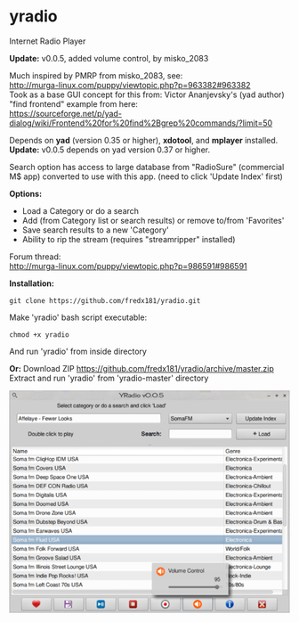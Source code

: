 # yradio
Internet Radio Player  

**Update:** v0.0.5, added volume control, by misko_2083  

Much inspired by PMRP from misko_2083, see:  
http://murga-linux.com/puppy/viewtopic.php?p=963382#963382  
Took as a base GUI concept for this from: Victor Ananjevsky's (yad author) "find frontend" example from here:  
https://sourceforge.net/p/yad-dialog/wiki/Frontend%20for%20find%2Bgrep%20commands/?limit=50  

Depends on **yad** (version 0.35 or higher), **xdotool**, and **mplayer** installed.  
**Update:** v0.0.5 depends on yad version 0.37 or higher.   

Search option has access to large database from "RadioSure" (commercial M$ app) converted to use with this app.
(need to click 'Update Index' first)    

**Options:**
- Load a Category or do a search
- Add (from Category list or search results) or remove to/from 'Favorites'      
- Save search results to a new 'Category'    
- Ability to rip the stream (requires "streamripper" installed)    
  
Forum thread:  
http://murga-linux.com/puppy/viewtopic.php?p=986591#986591

**Installation:**
```    
git clone https://github.com/fredx181/yradio.git  
```   
Make 'yradio' bash script executable:  
```  
chmod +x yradio  
```  
And run 'yradio' from inside directory  
  
**Or:**    Download ZIP  https://github.com/fredx181/yradio/archive/master.zip  
Extract and run 'yradio' from 'yradio-master' directory  
  
![yradio](yradio_v0.0.5.png)  
